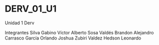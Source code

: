 # DERV_01_U1
 Unidad 1 Derv

Integrantes 
Silva Gabino Víctor Alberto
Sosa Valdés Brandon Alejandro
Carrasco García Orlando Joshua
Zubiri Valdez Hedson Leonardo
